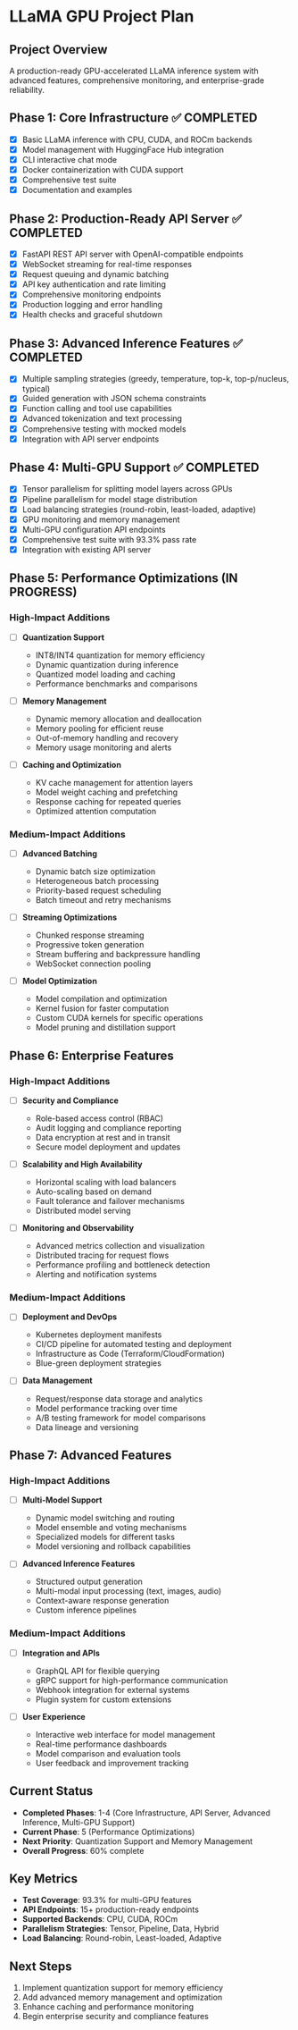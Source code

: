 # LLaMA GPU Project Plan

## Project Overview
A production-ready GPU-accelerated LLaMA inference system with advanced features, comprehensive monitoring, and enterprise-grade reliability.

## Phase 1: Core Infrastructure ✅ COMPLETED
- [x] Basic LLaMA inference with CPU, CUDA, and ROCm backends
- [x] Model management with HuggingFace Hub integration
- [x] CLI interactive chat mode
- [x] Docker containerization with CUDA support
- [x] Comprehensive test suite
- [x] Documentation and examples

## Phase 2: Production-Ready API Server ✅ COMPLETED
- [x] FastAPI REST API server with OpenAI-compatible endpoints
- [x] WebSocket streaming for real-time responses
- [x] Request queuing and dynamic batching
- [x] API key authentication and rate limiting
- [x] Comprehensive monitoring endpoints
- [x] Production logging and error handling
- [x] Health checks and graceful shutdown

## Phase 3: Advanced Inference Features ✅ COMPLETED
- [x] Multiple sampling strategies (greedy, temperature, top-k, top-p/nucleus, typical)
- [x] Guided generation with JSON schema constraints
- [x] Function calling and tool use capabilities
- [x] Advanced tokenization and text processing
- [x] Comprehensive testing with mocked models
- [x] Integration with API server endpoints

## Phase 4: Multi-GPU Support ✅ COMPLETED
- [x] Tensor parallelism for splitting model layers across GPUs
- [x] Pipeline parallelism for model stage distribution
- [x] Load balancing strategies (round-robin, least-loaded, adaptive)
- [x] GPU monitoring and memory management
- [x] Multi-GPU configuration API endpoints
- [x] Comprehensive test suite with 93.3% pass rate
- [x] Integration with existing API server

## Phase 5: Performance Optimizations (IN PROGRESS)
### High-Impact Additions
- [ ] **Quantization Support**
  - INT8/INT4 quantization for memory efficiency
  - Dynamic quantization during inference
  - Quantized model loading and caching
  - Performance benchmarks and comparisons

- [ ] **Memory Management**
  - Dynamic memory allocation and deallocation
  - Memory pooling for efficient reuse
  - Out-of-memory handling and recovery
  - Memory usage monitoring and alerts

- [ ] **Caching and Optimization**
  - KV cache management for attention layers
  - Model weight caching and prefetching
  - Response caching for repeated queries
  - Optimized attention computation

### Medium-Impact Additions
- [ ] **Advanced Batching**
  - Dynamic batch size optimization
  - Heterogeneous batch processing
  - Priority-based request scheduling
  - Batch timeout and retry mechanisms

- [ ] **Streaming Optimizations**
  - Chunked response streaming
  - Progressive token generation
  - Stream buffering and backpressure handling
  - WebSocket connection pooling

- [ ] **Model Optimization**
  - Model compilation and optimization
  - Kernel fusion for faster computation
  - Custom CUDA kernels for specific operations
  - Model pruning and distillation support

## Phase 6: Enterprise Features
### High-Impact Additions
- [ ] **Security and Compliance**
  - Role-based access control (RBAC)
  - Audit logging and compliance reporting
  - Data encryption at rest and in transit
  - Secure model deployment and updates

- [ ] **Scalability and High Availability**
  - Horizontal scaling with load balancers
  - Auto-scaling based on demand
  - Fault tolerance and failover mechanisms
  - Distributed model serving

- [ ] **Monitoring and Observability**
  - Advanced metrics collection and visualization
  - Distributed tracing for request flows
  - Performance profiling and bottleneck detection
  - Alerting and notification systems

### Medium-Impact Additions
- [ ] **Deployment and DevOps**
  - Kubernetes deployment manifests
  - CI/CD pipeline for automated testing and deployment
  - Infrastructure as Code (Terraform/CloudFormation)
  - Blue-green deployment strategies

- [ ] **Data Management**
  - Request/response data storage and analytics
  - Model performance tracking over time
  - A/B testing framework for model comparisons
  - Data lineage and versioning

## Phase 7: Advanced Features
### High-Impact Additions
- [ ] **Multi-Model Support**
  - Dynamic model switching and routing
  - Model ensemble and voting mechanisms
  - Specialized models for different tasks
  - Model versioning and rollback capabilities

- [ ] **Advanced Inference Features**
  - Structured output generation
  - Multi-modal input processing (text, images, audio)
  - Context-aware response generation
  - Custom inference pipelines

### Medium-Impact Additions
- [ ] **Integration and APIs**
  - GraphQL API for flexible querying
  - gRPC support for high-performance communication
  - Webhook integration for external systems
  - Plugin system for custom extensions

- [ ] **User Experience**
  - Interactive web interface for model management
  - Real-time performance dashboards
  - Model comparison and evaluation tools
  - User feedback and improvement tracking

## Current Status
- **Completed Phases**: 1-4 (Core Infrastructure, API Server, Advanced Inference, Multi-GPU Support)
- **Current Phase**: 5 (Performance Optimizations)
- **Next Priority**: Quantization Support and Memory Management
- **Overall Progress**: 60% complete

## Key Metrics
- **Test Coverage**: 93.3% for multi-GPU features
- **API Endpoints**: 15+ production-ready endpoints
- **Supported Backends**: CPU, CUDA, ROCm
- **Parallelism Strategies**: Tensor, Pipeline, Data, Hybrid
- **Load Balancing**: Round-robin, Least-loaded, Adaptive

## Next Steps
1. Implement quantization support for memory efficiency
2. Add advanced memory management and optimization
3. Enhance caching and performance monitoring
4. Begin enterprise security and compliance features
